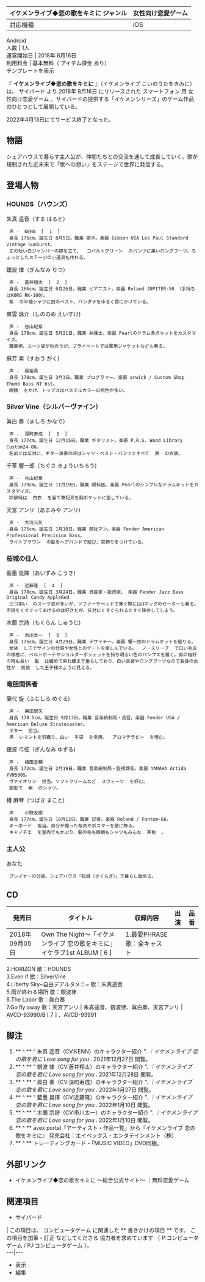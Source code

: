 イケメンライブ◆恋の歌をキミに  ジャンル  |  女性向け恋愛ゲーム   
---|---  
対応機種  |  iOS    
Android  
人数  |  1人   
運営開始日  |  2018年  8月16日   
利用料金  |  基本無料（  アイテム課金  あり）   
テンプレートを表示  
  
『 **イケメンライブ◆恋の歌をキミに** 』（イケメンライブ こいのうたをきみに）は、  サイバード  より  2018年  8月16日
にリリースされた  スマートフォン  用  女性向け恋愛ゲーム  。サイバードの提供する「イケメンシリーズ」のゲーム作品のひとつとして展開している。

2022年4月13日にてサービス終了となった。

##  物語



シェアハウスで暮らす主人公が、仲間たちとの交流を通して成長していく。歌が規制された近未来で「歌への想い」をステージで世界に発信する。

##  登場人物



###  HOUNDS（ハウンズ）



朱真 遥音（すま はると）

     声 -  KENN  [  1  ] 
     身長 175cm。誕生日 8月5日。職業 歌手。楽器 Gibson USA Les Paul Standard Vintage Sunburst。 
     丈の短い白ジャンパーの襟を立て、  コバルトグリーン  のパンツに黒いロングブーツ。ちょっとしたステージの小道具も作れる。 
銀波 律（ぎんなみ りつ）

     声 -  蒼井翔太  [  2  ] 
     身長 166cm。誕生日 6月26日。職業 ピアニスト。楽器 Roland JUPITER-50 （手持ちはKORG RK-100）。 
     紫  の半袖シャツに白のベスト、バンダナをゆるく首にかけている。 
東雲 詠介（しののめ えいすけ)

     声 -  谷山紀章 
     身長 178cm。誕生日 5月21日。職業 弁護士。楽器 Pearlのドラム多点キットをカスタマイズ。 
     職業柄、スーツ姿が似合うが、プライベートでは軍用ジャケットなども着る。 
蘇芳 楽（すおう がく)

     声 -  梶裕貴 
     身長 170cm。誕生日 3月3日。職業 プログラマー。楽器 arwick / Custom Shop Thumb Bass NT 6st。 
     眼鏡  をかけ、トップスはパステルカラーの桃色が多い。 

###  Silver Vine（シルバーヴァイン）



眞白 奏（ましろ かなで）

     声 -  深町寿成  [  3  ] 
     身長 177cm。誕生日 12月15日。職業 ギタリスト。楽器 P.R.S. Wood Library Custom24-08。 
     名前とは反対に、ギター演奏の時はシャツ・ベスト・パンツとすべて  黒  の衣装。 
千草 響一郎（ちぐさ きょういちろう)

     声 -  谷山紀章 
     身長 179cm。誕生日 11月19日。職業 眼科医。楽器 Pearlのシンプルなドラムキットをカスタマイズ。 
     診察時は  白衣  を着て筆記具を胸ポケットに差している。 
天宮 アンリ（あまみや アンリ)

     声 -  大河元気 
     身長 175cm。誕生日 1月10日。職業 商社マン。楽器 Fender American Professional Precision Bass。 
     ライトブラウン  の髪をヘアバンドで結び、耳飾りをつけている。 

###  桜城の住人



藍墨 晃揮（あいずみ こうき)

     声 -  近藤隆  [  4  ] 
     身長 178cm。誕生日 3月24日。職業 資産家・投資家。 楽器 Fender Jazz Bass Original Candy AppleRed 
     三つ揃い  のスーツ姿が多いが、ソファーやベッドで寛ぐ際にはUネックのセーターも着る。宗詩をくすぐってあげるのは好きだが、反対にくすぐられるとすぐ降参してしまう。 
木蘭 宗詩（もくらん しゅうじ)

     声 -  市川太一  [  5  ] 
     身長 175cm。誕生日 4月29日。職業 デザイナー。楽器 響一郎のドラムセットを借りる。 
     女装  してデザインの仕事や女性とのデートを楽しんでいる。  ノースリーブ  で白い毛皮の襟巻に、ベルトポーチやショルダーポシェットを持ち明るい色のパンプスを履く。男の格好の時も長い  髪  は纏めて束ね腰まで垂らしており、白い衣装やロングブーツなので長身の女性が  男装  した王子様のように見える。 

###  竜胆関係者



藤代 旋（ふじしろ めぐる)

     声 -  黒田崇矢 
     身長 178.5cm。誕生日 9月13日。職業 音楽統制局・長官。楽器 Fender USA / American Deluxe Stratocaster。 
     ギター  担当。 
     黒  いマントを羽織り、白い  手袋  を常用。  アロマテラピー  を嗜む。 
銀波 弓弦（ぎんなみ ゆずる)

     声 -  植田圭輔 
     身長 172cm。誕生日 2月19日。職業 音楽統制局・監視課長。楽器 YAMAHA Artida YVN500S。 
     ヴァイオリン  担当。ソフトクリームなど  スウィーツ  を好む。 
     銀髪で  紫  のシャツ。 
椿 麻琴（つばき まこと)

     声 -  小野友樹 
     身長 177cm。誕生日 10月12日。職業 記者。楽器 Roland / Fantom-G6。 
     キーボード  担当。自分が撮った写真やポスターを壁に飾る。 
     キャノチエ  を室内でもかぶり、髪の毛も眼鏡もシャツもみんな  茶色  。 

###  主人公



あなた

     プレイヤーの分身。シェアハウス「桜城（さくらぎ）」で暮らし始める。 

##  CD



発売日  |  タイトル  |  収録内容  |  出演  |  品番   
---|---|---|---|---  
2018年09月05日  |  Own The Night～「イケメンライブ 恋の歌をキミに」イケラブ1st ALBUM  [  6  ]  |  1.最愛PHRASE 歌：全キャスト   
2.HORIZON 歌：HOUNDS  
3.Even if 歌：SilverVine  
4.Liberty Sky~自由デアルタメニ~ 歌：朱真遥音  
5.雨が終わる場所 歌：銀波律  
6.The Labor 歌：眞白奏  
7.Go fly away 歌：天宮アンリ  |  朱真遥音、銀波律、眞白奏、天宮アンリ  |  AVCD-93990/B  [  7  ]  、AVCD-93991   
  
##  脚注



  1. ** ^  ** “  朱真 遥音（CV:KENN）のキャラクター紹介  ”. _｜イケメンライブ 恋の歌を君に Love song for you_ .  2021年12月27日  閲覧。 
  2. ** ^  ** “  銀波 律（CV:蒼井翔太）のキャラクター紹介  ”. _｜イケメンライブ 恋の歌を君に Love song for you_ .  2021年12月28日  閲覧。 
  3. ** ^  ** “  眞白 奏（CV:深町寿成）のキャラクター紹介  ”. _｜イケメンライブ 恋の歌を君に Love song for you_ .  2022年1月27日  閲覧。 
  4. ** ^  ** “  藍墨 晃揮（CV:近藤隆）のキャラクター紹介  ”. _｜イケメンライブ 恋の歌を君に Love song for you_ .  2022年1月10日  閲覧。 
  5. ** ^  ** “  木蘭 宗詩（CV:市川太一）のキャラクター紹介  ”. _｜イケメンライブ 恋の歌を君に Love song for you_ .  2022年1月10日  閲覧。 
  6. ** ^  ** avex portal「アーティスト・作品一覧」から『イケメンライブ 恋の歌をキミに』 発売会社：エイベックス・エンタテインメント（株） 
  7. ** ^  ** トレーディングカード・「MUSIC VIDEO」DVD同梱。 

##  外部リンク



  * イケメンライブ◆恋の歌をキミに 〜総合公式サイト〜 ｜無料恋愛ゲーム 

##  関連項目



  * サイバード 

|  この項目は、  コンピュータゲーム  に関連した ** 書きかけの項目  ** です。  この項目を加筆・訂正  などしてくださる
協力者を求めています  （  P:コンピュータゲーム  /  PJ:コンピュータゲーム  ）。  
---|---  
  
  * 表示 
  * 編集 

